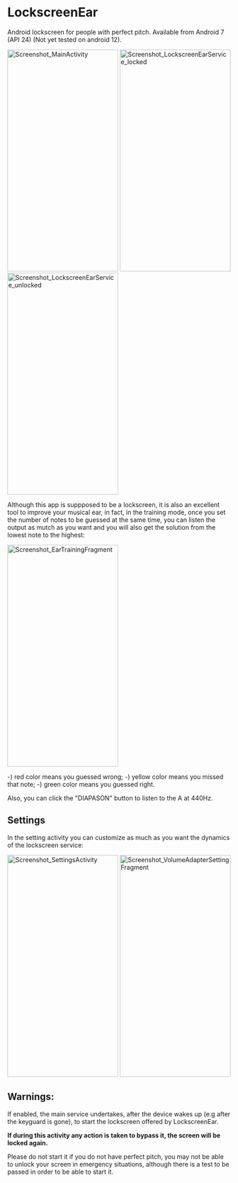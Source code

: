 # LockscreenEar
Android lockscreen for people with perfect pitch. Available from Android 7 (API 24) (Not yet tested on android 12).

<img src="https://https://github.com/EmanueleDeSantis/LockscreenEar/img/Screenshot_MainActivity.png" alt="Screenshot_MainActivity" width="250" height="500"/> <img src="https://https://github.com/EmanueleDeSantis/LockscreenEar/tree/main/img/Screenshot_LockscreenEarService_locked.png" alt="Screenshot_LockscreenEarService_locked" width="250" height="500"/> <img src="https://https://github.com/EmanueleDeSantis/LockscreenEar/tree/main/img/Screenshot_LockscreenEarService_unlocked.png" alt="Screenshot_LockscreenEarService_unlocked" width="250" height="500"/>

Although this app is suppposed to be a lockscreen, it is also an excellent tool to improve your musical ear,
in fact, in the training mode, once you set the number of notes to be guessed at the same time, you can listen the output as mutch as you want and you will also get the solution from the lowest note to the highest:

<img src="https://https://github.com/EmanueleDeSantis/LockscreenEar/tree/main/img/Screenshot_EarTrainingFragment.png" alt="Screenshot_EarTrainingFragment" width="250" height="500"/>

-) red color means you guessed wrong;
-) yellow color means you missed that note;
-) green color means you guessed right.

Also, you can click the "DIAPASON" button to listen to the A at 440Hz.

## Settings
In the setting activity you can customize as much as you want the dynamics of the lockscreen service:

<img src="https://https://github.com/EmanueleDeSantis/LockscreenEar/tree/main/img/Screenshot_SettingsActivity.png" alt="Screenshot_SettingsActivity" width="250" height="500"/> <img src="https://https://github.com/EmanueleDeSantis/LockscreenEar/tree/main/img/Screenshot_VolumeAdapterSettingFragment.png" alt="Screenshot_VolumeAdapterSettingFragment" width="250" height="500"/>
## Warnings: 
If enabled, the main service undertakes, after the device wakes up (e.g after the keyguard is gone), to start the lockscreen offered by LockscreenEar.

**If during this activity any action is taken to bypass it, the screen will be locked again.**

Please do not start it if you do not have perfect pitch, you may not be able to unlock your screen in emergency situations, although there is a test to be passed in order to be able to start it.
